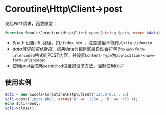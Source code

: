 # Coroutine\Http\Client->post

发起`POST`请求，函数原型：
```php
function Swoole\Coroutine\Http\Client->post(string $path, mixed $data);
```

* $path 设置URL路径，如`/index.html`，注意这里不能传入`http://domain`
* $data 请求的包体数据，如果$data为数组底层自动会打包为`x-www-form-urlencoded`格式的POST内容，并设置`Content-Type`为`application/x-www-form-urlencoded`
* 使用post会忽略`setMethod`设置的请求方法，强制使用`POST`

使用实例
----
```php
$cli = new Swoole\Coroutine\Http\Client('127.0.0.1', 80); 
$cli->post('/post.php', array("a" => '1234', 'b' => '456'));
echo $cli->body;
$cli->close();
```
